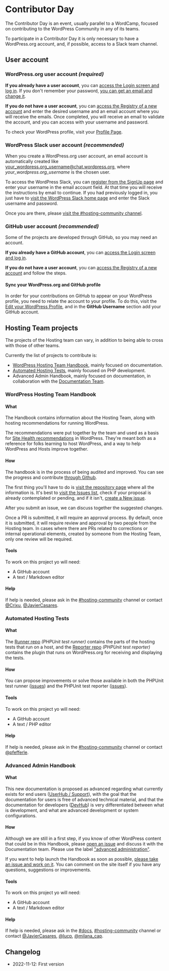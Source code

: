 # Contributor Day

The Contributor Day is an event, usually parallel to a WordCamp, focused on contributing to the WordPress Community in any of its teams.

To participate in a Contributor Day it is only necessary to have a WordPress.org account, and, if possible, access to a Slack team channel.

## User account

### WordPress.org user account _(required)_

**If you already have a user account**, you can [access the Login screen and log in](https://login.wordpress.org/). If you don't remember your password, [you can get an email and change it](https://login.wordpress.org/lostpassword).

**If you do not have a user account**, you can [access the Registry of a new account](https://login.wordpress.org/register) and enter the desired username and an email account where you will receive the emails. Once completed, you will receive an email to validate the account, and you can access with your username and password.

To check your WordPress profile, visit your [Profile Page](https://profiles.wordpress.org/me/).

### WordPress Slack user account _(recommended)_

When you create a WordPress.org user account, an email account is automatically created like <your_wordpress.org_username@chat.wordpress.org>, where _your_wordpress.org_username_ is the chosen user.

To access the WordPress Slack, you can [register from the SignUp page](https://wordpress.slack.com/signup) and enter your username in the email account field. At that time you will receive the instructions by email to continue. If you had previously logged in, you just have to [visit the WordPress Slack home page](https://wordpress.slack.com/) and enter the Slack username and password.

Once you are there, please [visit the #hosting-community channel](https://wordpress.slack.com/archives/hosting-community).

### GitHub user account _(recommended)_

Some of the projects are developed through GitHub, so you may need an account.

**If you already have a GitHub account**, you can [access the Login screen and log in](https://github.com/login).

**If you do not have a user account**, you can [access the Registry of a new account](https://github.com/signup) and follow the steps.

#### Sync your WordPress.org and GitHub profile

In order for your contributions on GitHub to appear on your WordPress profile, you need to relate the account to your profile. To do this, visit the [Edit your WordPress Profile](https://profiles.wordpress.org/me/profile/edit/), and in the **GitHub Username** section add your GitHub account.

## Hosting Team projects

The projects of the Hosting team can vary, in addition to being able to cross with those of other teams.

Currently the list of projects to contribute is:

- [WordPress Hosting Team Handbook](https://make.wordpress.org/hosting/handbook/), mainly focused on documentation.
- [Automated Hosting Tests](https://make.wordpress.org/hosting/test-results/), mainly focused on PHP development.
- Advanced Admin Handbook, mainly focused on documentation, in collaboration with the [Documentation Team](https://make.wordpress.org/docs/).

### WordPress Hosting Team Handbook

#### What

The Handbook contains information about the Hosting Team, along with hosting recommendations for running WordPress.

The recommendations were put together by the team and used as a basis for [Site Health recommendations](https://make.wordpress.org/support/handbook/appendix/troubleshooting-using-the-health-check/) in WordPress. They're meant both as a reference for folks learning to host WordPress, and a way to help WordPress and Hosts improve together.

#### How

The handbook is in the process of being audited and improved. You can see the progress and contribute [through Github](https://github.com/WordPress/hosting-handbook).

The first thing you'll have to do is [visit the repository page](https://github.com/WordPress/hosting-handbook) where all the information is. It's best to [visit the Issues list](https://github.com/WordPress/hosting-handbook/issues), check if your proposal is already contemplated or pending, and if it isn't, [create a New issue](https://github.com/WordPress/hosting-handbook/issues/new).

After you submit an issue, we can discuss together the suggested changes.

Once a PR is submitted, it will require an approval process. By default, once it is submitted, it will require review and approval by two people from the Hosting team. In cases where there are PRs related to corrections or internal operational elements, created by someone from the Hosting Team, only one review will be required.

#### Tools

To work on this project yo will need:

- A GitHub account
- A text / Markdown editor

#### Help

If help is needed, please ask in the [#hosting-community](https://wordpress.slack.com/archives/hosting-community) channel or contact [@Crixu](https://profiles.wordpress.org/crixu/), [@JavierCasares](https://profiles.wordpress.org/javiercasares/).

### Automated Hosting Tests

#### What

The [Runner repo](https://github.com/WordPress/phpunit-test-runner) _(PHPUnit test runner)_ contains the parts of the hosting tests that run on a host, and the [Reporter repo](https://github.com/WordPress/phpunit-test-reporter) _(PHPUnit test reporter)_ contains the plugin that runs on WordPress.org for receiving and displaying the tests.

#### How

You can propose improvements or solve those available in both the PHPUnit test runner ([issues](https://github.com/WordPress/phpunit-test-runner/issues)) and the PHPUnit test reporter ([issues](https://github.com/WordPress/phpunit-test-reporter/issues)).

#### Tools

To work on this project yo will need:

- A GitHub account
- A text / PHP editor

#### Help

If help is needed, please ask in the [#hosting-community](https://wordpress.slack.com/archives/hosting-community) channel or contact [@pfefferle](https://profiles.wordpress.org/pfefferle/).

### Advanced Admin Handbook

#### What

This new documentation is proposed as advanced regarding what currently exists for end users ([UserHub / Support](https://wordpress.org/support/)), with the goal that the documentation for users is free of advanced technical material, and that the documentation for developers ([DevHub](https://developer.wordpress.org/)) is very differentiated between what is development, and what are advanced development or system configurations.

#### How

Although we are still in a first step, if you know of other WordPress content that could be in this Handbook, please [open an issue](https://github.com/WordPress/Documentation-Issue-Tracker/issues) and discuss it with the Documentation team. Please use the label ["advanced administration"](https://github.com/WordPress/Documentation-Issue-Tracker/labels/advanced%20administration).

If you want to help launch the Handbook as soon as possible, [please take an issue and work on it](https://github.com/zzap/WordPress-Advanced-administration-handbook/issues). You can comment on the site itself if you have any questions, suggestions or improvements.

#### Tools

To work on this project yo will need:

- A GitHub account
- A text / Markdown editor

#### Help

If help is needed, please ask in the [#docs](https://wordpress.slack.com/archives/docs), [#hosting-community](https://wordpress.slack.com/archives/hosting-community) channel or contact [@JavierCasares](https://profiles.wordpress.org/javiercasares/), [@lucp](https://profiles.wordpress.org/lucp/), [@milana_cap](https://profiles.wordpress.org/milana_cap/).

## Changelog

- 2022-11-12: First version
